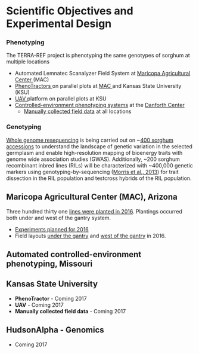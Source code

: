 # Scientific Objectives and Experimental Design

### Phenotyping

The TERRA-REF project is phenotyping the same genotypes of sorghum at multiple locations

* Automated Lemnatec Scanalyzer Field System at [Maricopa Agricultural Center ](experimental-design/experimental-design-mac.md)\(MAC\)
* [PhenoTractors ](protocols/phenotractor-protocols.md)on parallel plots at [MAC ](experimental-design/experimental-design-mac.md)and Kansas State University \(KSU\)
* [UAV ](protocols/uav-protocols.md)platform on parallel plots at KSU
* [Controlled-environment phenotyping systems](protocols/controlled-environment-protocols.md) at the [Danforth Center](experimental-design/experimental-design-danforth/)
  * [Manually collected field data](protocols/manual-field-data-protocols.md) at all locations

### Genotyping

[Whole genome resequencing](experimental-design/experimental-design-genomics/) is being carried out on ~[400 sorghum accessions](experimental-design/experimental-design-genomics/sorghum-lines-genomics-year-1.md) to understand the landscape of genetic variation in the selected germplasm and enable high-resolution mapping of bioenergy traits with genome wide association studies \(GWAS\). Additionally, ~200 sorghum recombinant inbred lines \(RILs\) will be characterized with ~400,000 genetic markers using genotyping-by-sequencing \([Morris et al., 2013](http://www.g3journal.org/content/early/2013/09/13/g3.113.008417)\) for trait dissection in the RIL population and testcross hybrids of the RIL population.

## Maricopa Agricultural Center \(MAC\), Arizona

Three hundred thirty one [lines were planted in 2016](https://docs.google.com/spreadsheets/d/1Nfabx_n1rNlO6NW3olD8MAibJ3KHnOMmMwOYYw4wwGc/pubhtml?gid=239932660&single=true&widget=true&headers=false). Plantings occurred both under and west of the gantry system.

* [Experiments planned for 2016](https://docs.google.com/spreadsheets/d/1Nfabx_n1rNlO6NW3olD8MAibJ3KHnOMmMwOYYw4wwGc/pubhtml?gid=890543376&single=true&widget=true&headers=false)
* Field layouts [under the gantry](https://docs.google.com/spreadsheets/d/1Nfabx_n1rNlO6NW3olD8MAibJ3KHnOMmMwOYYw4wwGc/pubhtml?gid=1231399646&single=true&widget=true&headers=false) and [west of the gantry](https://docs.google.com/spreadsheets/d/1Nfabx_n1rNlO6NW3olD8MAibJ3KHnOMmMwOYYw4wwGc/pubhtml?gid=728631369&single=true&widget=true&headers=false) in 2016.

## Automated controlled-environment phenotyping, Missouri



## Kansas State University

* **PhenoTractor** - Coming 2017
* **UAV** - Coming 2017
* **Manually collected field data** - Coming 2017

## HudsonAlpha - Genomics

* Coming 2017

